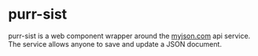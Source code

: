 # purr-sist

purr-sist is a web component wrapper around the [myjson.com](http://myjson.com/) api service.  The service allows anyone to save and update a JSON document. 
